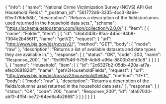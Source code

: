 {
  "info": {
    "name": "National Crime Victimization Survey (NCVS) API Get Household Fields",
    "_postman_id": "561772d6-3335-4cc3-8a6e-61ec176dd58b",
    "description": "Returns a description of the fields/columns used returned in the household data sets.",
    "schema": "https://schema.getpostman.com/json/collection/v2.0.0/"
  },
  "item": [
    {
      "name": "Folder",
      "item": [
        {
          "id": "c6ab043b-8faa-445c-94b8-7304e2b456f1",
          "name": "getV2",
          "request": {
            "url": "http://www.bjs.gov/bjs/ncvs/v2/",
            "method": "GET",
            "body": {
              "mode": "raw"
            },
            "description": "Returns a list of available datasets and data types they are available in."
          },
          "response": [
            {
              "status": "OK",
              "code": 200,
              "name": "Response_200",
              "id": "9c997546-5759-4db8-a96a-8800b3efd3c8"
            }
          ]
        }
      ]
    },
    {
      "name": "Household",
      "item": [
        {
          "id": "2c6327b2-05db-420a-af7a-efec0881820f",
          "name": "getV2HouseholdFields",
          "request": {
            "url": "http://www.bjs.gov/bjs/ncvs/v2/household/fields/",
            "method": "GET",
            "body": {
              "mode": "raw"
            },
            "description": "Returns a description of the fields/columns used returned in the household data sets."
          },
          "response": [
            {
              "status": "OK",
              "code": 200,
              "name": "Response_200",
              "id": "afa07030-abf3-4f94-be72-64ee6a4b2668"
            }
          ]
        }
      ]
    }
  ]
}